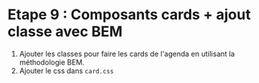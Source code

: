 # Etape 9 : Composants cards + ajout classe avec BEM

1. Ajouter les classes pour faire les cards de l'agenda en utilisant la méthodologie BEM.
2. Ajouter le css dans `card.css`